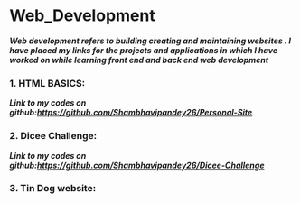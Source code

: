 # Web_Development
***Web development refers to building creating and maintaining websites . I have placed my links for the projects and applications  in which I have worked on while learning front end and back end web development***
### 1. HTML BASICS:
***Link to my codes on github:https://github.com/Shambhavipandey26/Personal-Site***


### 2. Dicee Challenge:
***Link to my codes on github:https://github.com/Shambhavipandey26/Dicee-Challenge***

### 3. Tin Dog website:

